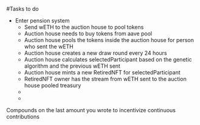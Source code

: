 #Tasks to do

 - Enter pension system
   - Send wETH to the auction house to pool tokens
   - Auction house needs to buy tokens from aave pool
   - Auction house pools the tokens inside the auction house for person who sent the wETH
   - Auction house creates a new draw round every 24 hours
   - Auction house calculates selectedParticipant based on the genetic algorithm and the previous wETH sent
   - Auction house mints a new RetiredNFT for selectedParticipant
   - RetiredNFT owner has the stream from wETH sent to the auction house pooled treasury
   - 
   - 


Compounds on the last amount you wrote to incentivize continuous contributions
